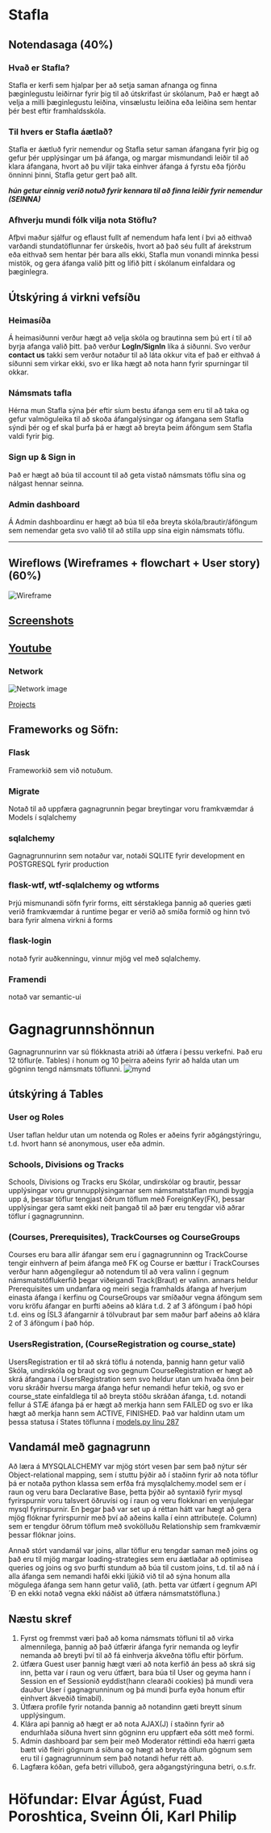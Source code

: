 # Stafla
## Notendasaga (40%)

### Hvað er Stafla?
Stafla er kerfi sem hjalpar þer að setja saman afnanga og finna þæginlegustu leiðirnar fyrir þig til að útskrifast úr skólanum, Það er hægt að velja a milli þæginlegustu leiðina, vinsælustu leiðina eða leiðina sem hentar þér best eftir framhaldsskóla.

### Til hvers er Stafla áætlað?
Stafla er áætluð fyrir nemendur og Stafla setur saman áfangana fyrir þig og gefur þér upplýsingar um þá áfanga, og margar mismundandi leiðir til að klara áfangana, hvort að þu viljir taka einhver áfanga á fyrstu eða fjórðu önninni þinni, Stafla getur gert það allt.

**_hún getur einnig verið notuð fyrir kennara til að finna leiðir fyrir nemendur (SEINNA)_**

### Afhverju mundi fólk vilja nota Stöflu?
Afþvi maður sjálfur og eflaust fullt af nemendum hafa lent í þvi að eithvað varðandi stundatöflunnar fer úrskeðis, hvort að það séu fullt af árekstrum eða eithvað sem hentar þér bara alls ekki, Stafla mun vonandi minnka þessi mistök, og gera áfanga valið þitt og lífið þitt í skólanum einfaldara og þæginlegra.

## Útskýring á virkni vefsíðu

### Heimasíða
Á heimasiðunni verður hægt að velja skóla og brautinna sem þú ert í til að byrja afanga valið þitt. það verður **LogIn/SignIn** líka á siðunni. Svo verður **contact us** takki sem verður notaður til að láta okkur vita ef það er eithvað á síðunni sem virkar ekki, svo er lika hægt að nota hann fyrir spurningar til okkar.
### Námsmats tafla
Hérna mun Stafla sýna þér eftir síum bestu áfanga sem eru til að taka og gefur valmöguleika til að skoða áfangalýsingar og áfangana sem Stafla sýndi þér og ef skal þurfa þá er hægt að breyta þeim áföngum sem Stafla valdi fyrir þig.

### Sign up & Sign in
Það er hægt að búa til account til að geta vistað námsmats töflu sína og nálgast hennar seinna.

### Admin dashboard
Á Admin dashboardinu er hægt að búa til eða breyta skóla/brautir/áföngum sem nemendar geta svo valið til að stilla upp sína eigin námsmats töflu.


---


## Wireflows (Wireframes + flowchart + User story) (60%)
![Wireframe](https://github.com/vefthroun4/Stafla/blob/main/wireframe_vefthr4.svg)

## [Screenshots](https://github.com/vefthroun4/Stafla/tree/main/Screenshots)

## [Youtube](https://youtu.be/3vAFwBt4zrY)

### Network
![Network image](https://github.com/vefthroun4/Stafla/blob/main/Screenshots/network.png)

[Projects](https://github.com/orgs/vefthroun4/projects/2/views/1)

## Frameworks og Söfn:
### Flask
Frameworkið sem við notuðum.

### Migrate
Notað til að uppfæra gagnagrunnin þegar breytingar voru framkvæmdar á Models í sqlalchemy

### sqlalchemy
Gagnagrunnurinn sem notaður var, notaði SQLITE fyrir development en POSTGRESQL fyrir production

### flask-wtf, wtf-sqlalchemy og wtforms
Þrjú mismunandi söfn fyrir forms, eitt sérstaklega þannig að queries gæti verið framkvæmdar á runtime þegar er verið að smíða formið og hinn tvö bara fyrir almena virkni á forms

### flask-login
notað fyrir auðkenningu, vinnur mjög vel með sqlalchemy.

### Framendi
notað var semantic-ui


# Gagnagrunnshönnun
Gagnagrunnurinn var sú flókknasta atriði að útfæra í þessu verkefni. Það eru 12 töflur(e. Tables) í honum og 10 þeirra aðeins fyrir að halda utan um gögninn tengd námsmats töflunni. 
![mynd](https://github.com/vefthroun4/Stafla/blob/main/Screenshots/database.png)

## útskýring á Tables

### User og Roles
User taflan heldur utan um notenda og Roles er aðeins fyrir aðgángstýringu, t.d. hvort hann sé anonymous, user eða admin.

### Schools, Divisions og Tracks
Schools, Divisions og Tracks eru Skólar, undirskólar og brautir, þessar upplýsingar voru grunnupplýsingarnar sem námsmatstaflan mundi byggja upp á, þessar töflur tengjast öðrum töflum með ForeignKey(FK), þessar upplýsingar gera samt ekki neit þangað til að þær eru tengdar við aðrar töflur í gagnagrunninn.

### (Courses, Prerequisites), TrackCourses og CourseGroups
Courses eru bara allir áfangar sem eru í gagnagrunninn og TrackCourse tengir einhvern af þeim áfanga með FK og Course er bættur í TrackCourses verður hann aðgengilegur að notendum til að vera valinn í gegnum námsmatstöflukerfið þegar viðeigandi Track(Braut) er valinn. annars heldur Prerequisites um undanfara og meiri segja framhalds áfanga af hverjum einasta áfanga í kerfinu og CourseGroups var smíðaður vegna áföngum sem voru kröfu áfangar en þurfti aðeins að klára t.d. 2 af 3 áföngum í það hópi t.d. eins og ÍSL3 áfangarnir á tölvubraut þar sem maður þarf aðeins að klára 2 of 3 áföngum í það hóp.

### UsersRegistration, (CourseRegistration og course_state)
UsersRegistration er til að skrá töflu á notenda, þannig hann getur valið Skóla, undirskóla og braut og svo gegnum CourseRegistration er hægt að skrá áfangana í UsersRegistration sem svo heldur utan um hvaða önn þeir voru skráðir hversu marga áfanga hefur nemandi hefur tekið, og svo er course_state einfaldlega til að breyta stöðu skráðan áfanga, t.d. notandi fellur á STÆ áfanga þá er hægt að merkja hann sem FAILED og svo er líka hægt að merkja hann sem ACTIVE, FINISHED. Það var haldinn utam um þessa statusa í States töflunna í [models.py línu 287](https://github.com/vefthroun4/Stafla/blob/main/app/models.py#L287)

## Vandamál með gagnagrunn
Að læra á MYSQLALCHEMY var mjög stórt vesen þar sem það nýtur sér Object-relational mapping, sem í stuttu þýðir að í staðinn fyrir að nota töflur þá er notaða python klassa sem erfða frá mysqlalchemy.model sem er í raun og veru bara Declarative Base, þetta þýðir að syntaxið fyrir mysql fyrirspurnir voru talsvert öðruvísi og í raun og veru flokknari en venjulegar mysql fyrirspurnir. En þegar það var set up á réttan hátt var hægt að gera mjög flóknar fyrirspurnir með því að aðeins kalla í einn attribute(e. Column) sem er tengdur öðrum töflum með svokölluðu Relationship sem framkvæmir þessar flóknar joins. 

Annað stórt vandamál var joins, allar töflur eru tengdar saman með joins og það eru til mjög margar loading-strategies sem eru áætlaðar að optimisea queries og joins og svo þurfti stundum að búa til custom joins, t.d. til að ná í alla áfanga sem nemandi hafði ekki ljúkið við til að sýna honum alla mögulega áfanga sem hann getur valið, (ath. þetta var útfært í gegnum API´Ð en ekki notað vegna ekki náðist að útfæra námsmatstöfluna.)



## Næstu skref
1. Fyrst og fremmst væri það að koma námsmats töfluni til að virka almennilega, þannig að það útfærir áfanga fyrir nemanda og leyfir nemanda að breyti því til að fá einhverja ákveðna töflu eftir þörfum.
2. útfæra Guest user þannig hægt væri að nota kerfið án þess að skrá sig inn, þetta var í raun og veru útfært, bara búa til User og geyma hann í Session en ef Sessionið eyddist(hann clearaði cookies) þá mundi vera dauður User í gagnagrunninum og þá mundi þurfa eyða honum eftir einhvert ákveðið tímabil).
3. Útfæra profile fyrir notanda þannig að notandinn gæti breytt sínum upplýsingum. 
4. Klára api þannig að hægt er að nota AJAX(J) í staðinn fyrir að endurhlaða síðuna hvert sinn gögninn eru uppfært eða sótt með formi.
5. Admin dashboard þar sem þeir með Moderator réttindi eða hærri gæta bætt við fleiri gögnum á síðuna og hægt að breyta öllum gögnum sem eru til í gagnagrunninum sem það notandi hefur rétt að.
6. Lagfæra kóðan, gefa betri villuboð, gera aðgangstýringuna betri, o.s.fr.


# Höfundar: Elvar Ágúst, Fuad Poroshtica, Sveinn Óli, Karl Philip
